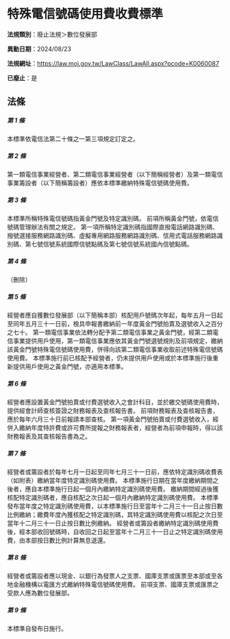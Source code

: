 # 特殊電信號碼使用費收費標準

**法規類別**：廢止法規＞數位發展部

**異動日期**：2024/08/23  

**法規網址**：https://law.moj.gov.tw/LawClass/LawAll.aspx?pcode=K0060087

**已廢止**：是



## 法條
##### 第 1 條
本標準依電信法第二十條之一第三項規定訂定之。

##### 第 2 條
第一類電信事業經營者、第二類電信事業經營者（以下簡稱經營者）及第一類電信事業籌設者（以下簡稱籌設者）應依本標準繳納特殊電信號碼使用費。

##### 第 3 條
本標準所稱特殊電信號碼指黃金門號及特定識別碼。
前項所稱黃金門號，依電信號碼管理辦法有關之規定。
第一項所稱特定識別碼指國際直撥電話網路識別碼、撥號選接服務網路識別碼、虛擬專用網路服務網路識別碼、信用式電話服務網路識別碼、第七號信號系統國際信號點碼及第七號信號系統國內信號點碼。

##### 第 4 條
（刪除）

##### 第 5 條
經營者應自獲數位發展部（以下簡稱本部）核配用戶號碼次年起，每年五月一日起至同年五月三十一日前，檢具申報書繳納前一年度黃金門號拍賣及選號收入之百分之七十。
第一類電信事業依法轉分配予第二類電信事業之黃金門號，經第二類電信事業提供用戶使用，第一類電信事業應依其黃金門號選號規則及前項規定，繳納該黃金門號特殊電信號碼使用費，併得向該第二類電信事業收取前述特殊電信號碼使用費。
本標準施行前已核配予經營者，仍未提供用戶使用或於本標準施行後重新提供用戶使用之黃金門號，亦適用本標準。


##### 第 6 條
經營者應設置黃金門號拍賣或付費選號收入之會計科目，並於繳交號碼使用費時，提供經會計師查核簽證之財務報表及查核報告書。
前項財務報表及查核報告書，應於每年六月三十日前報請本部查核。
第一項黃金門號拍賣或付費選號收入，經併入繳納年度特許費或許可費所提報之財務報表者，經營者為前項申報時，得以該財務報表及其查核報告書為之。


##### 第 7 條
經營者或籌設者於每年七月一日起至同年七月三十一日前，應依特定識別碼收費表（如附表）繳納當年度特定識別碼使用費。
本標準施行日期在當年度繳納期間之後者，應自本標準施行日起一個月內繳納特定識別碼使用費。
繳納期間經過後獲核配特定識別碼者，應自核配之次日起一個月內繳納特定識別碼使用費。
本標準發布當年度之特定識別碼使用費，以本標準施行日至當年十二月三十一日止按日數比例繳納；繳費年度內獲核配之特定識別碼，其特定識別碼使用費以核配之次日至當年十二月三十一日止按日數比例繳納。
經營者或籌設者繳納特定識別碼使用費後，經本部收回號碼時，自收回之日起至當年十二月三十一日止之特定識別碼使用費，由本部按日數比例計算無息退還。


##### 第 8 條
經營者或籌設者應以現金、以銀行為發票人之支票、國庫支票或匯票至本部或至各地金融機構以電匯方式繳納特殊電信號碼使用費。
前項支票、國庫支票或匯票之受款人應為數位發展部。


##### 第 9 條
本標準自發布日施行。


